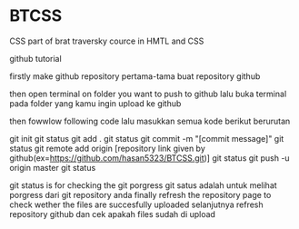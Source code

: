 # BTCSS
CSS part of brat traversky cource in HMTL and CSS

github tutorial

firstly make github repository
pertama-tama buat repository github

then open terminal on folder you want to push to github
lalu buka terminal pada folder yang kamu ingin upload ke github

then fowwlow following code
lalu masukkan semua kode berikut berurutan

git init
git status
git add .
git status
git commit -m "[commit message]"
git status
git remote add origin [repository link given by github(ex=https://github.com/hasan5323/BTCSS.git)]
git status
git push -u origin master
git status


git status is for checking the git porgress
git satus adalah untuk melihat porgress dari git repository anda
finally refresh the repository page to check wether the files are succesfully uploaded
selanjutnya refresh repository github dan cek apakah files sudah di upload
